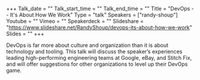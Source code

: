 +++
Talk_date = ""
Talk_start_time = ""
Talk_end_time = ""
Title = "DevOps -- It's About How We Work"
Type = "talk"
Speakers = ["randy-shoup"]
Youtube = ""
Vimeo = ""
Speakerdeck = ""
Slideshare = "https://www.slideshare.net/RandyShoup/devops-its-about-how-we-work"
Slides = ""
+++

DevOps is far more about culture and organization than it is about technology 
and tooling. This talk will discuss the speaker’s experiences leading high-performing 
engineering teams at Google, eBay, and Stitch Fix, and will offer suggestions for 
other organizations to level up their DevOps game.